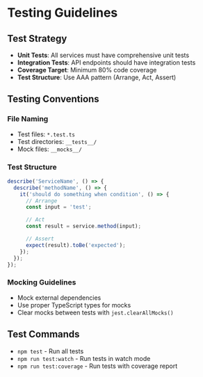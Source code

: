 # Testing Guidelines

## Test Strategy

- **Unit Tests**: All services must have comprehensive unit tests
- **Integration Tests**: API endpoints should have integration tests
- **Coverage Target**: Minimum 80% code coverage
- **Test Structure**: Use AAA pattern (Arrange, Act, Assert)

## Testing Conventions

### File Naming

- Test files: `*.test.ts`
- Test directories: `__tests__/`
- Mock files: `__mocks__/`

### Test Structure

```typescript
describe('ServiceName', () => {
  describe('methodName', () => {
    it('should do something when condition', () => {
      // Arrange
      const input = 'test';

      // Act
      const result = service.method(input);

      // Assert
      expect(result).toBe('expected');
    });
  });
});
```

### Mocking Guidelines

- Mock external dependencies
- Use proper TypeScript types for mocks
- Clear mocks between tests with `jest.clearAllMocks()`

## Test Commands

- `npm test` - Run all tests
- `npm run test:watch` - Run tests in watch mode
- `npm run test:coverage` - Run tests with coverage report

